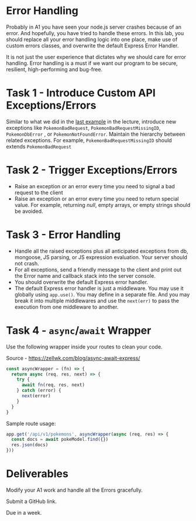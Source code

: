 # Error Handling
Probably in A1 you have seen your node.js server crashes because of an error. And hopefully, you have tried to handle these errors. In this lab,  you should replace all your error handling logic into one place, make use of custom errors classes, and overwrite the default Express Error Handler.

It is not just the user experience that dictates why we should care for error handling. Error handling is a must if we want our program to be secure, resilient, high-performing and bug-free.

# Task 1 - Introduce Custom API Exceptions/Errors
Similar to what we did in the [last example](https://github.com/nabil828/comp4537repo/tree/main/Tutorials/Error-Handling/Express%20Error-Handling#example) in the lecture, introduce new exceptions like `PokemonBadRequest`, `PokemonBadRequestMissingID`, `PokemonDbError` , or `PokemonNotFoundError`. Maintain the hierarchy between related exceptions. For example, `PokemonBadRequestMissingID` should extends `PokemonBadRequest`

# Task 2 - Trigger Exceptions/Errors
- Raise an exception or an error every time you need to signal a bad request to the client
- Raise an exception or an error every time you need to return special value. For example, returning *null*, empty arrays, or empty strings should be avoided.

# Task 3 - Error Handling
- Handle all the raised exceptions plus all anticipated exceptions from db, mongoose, JS parsing, or JS expression evaluation.  Your server should not crash.
- For all exceptions, send a friendly message to the client and print out the Error name and callback stack into the server console. 
- You should overwrite the default Express error handler.
- The default Express error handler is just a middleware. You may use it globally using `app.use()`. You may define in a separate file. And you may break it into multiple middlewares and use the `next(err)` to pass the execution from one middleware to another.

# Task 4 - `async`/`await` Wrapper
Use the following wrapper inside your routes to clean your code. 

Source - https://zellwk.com/blog/async-await-express/


```js
const asyncWrapper = (fn) => {
  return async (req, res, next) => {
    try {
      await fn(req, res, next)
    } catch (error) {
      next(error)
    }
  }
}

```

Sample route usage:
```js
app.get('/api/v1/pokemons', asyncWrapper(async (req, res) => {
  const docs = await pokeModel.find({})
  res.json(docs)
}))
```

# Deliverables 
Modify your A1 work and handle all the Errors gracefully. 

Submit a GitHub link.

Due in a week.

